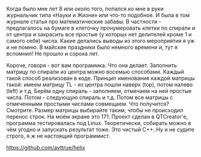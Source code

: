 Когда было мне лет 8 или около того, попался ко мне в руки журнальчик типа «Науки и Жизни» или что-то подобное. И была в том журнале статья про математические забавы. В частности - предлагалось на бумаге в клеточку пронумеровать клетки по спирали и от центра и закрасить все простые (у которых нет делителей кроме 1 и самого себя) числа. Какие делались выводы из этого мероприятия я уж и не помню.
В майские праздники было немного времени и, тут я вспомнил! Не прошло и сорока лет.

Короче, говоря - вот вам программка. Что она делает. Заполнить матрицу по спирали из центра можно восемью способами. Каждый такой способ реализован в коде. Принцип именования каждой матрицы такой: имеем матрицу TL - из центра пошли наверх (top), потом налево (left) и т.д. Берём одну спираль - заполняем, отмечаем на ней простые числа. Потом - следующую спираль и т.д. Потом все матрицы с отмеченными простыми числами совмещаем.
Что получится? Смотрите. Размер матрицы выбирайте таким, чтобы не происходил перенос строк. На моём экране это 171.
Проект сделан в QTCreator'е, программа тестировалась под Linux. Теоретически, собирать можно в чём угодно и запускать результат тоже. Это чистый C++. Ну и не судите строго, я ж не настоящий программист.

https://github.com/avttrue/helix
